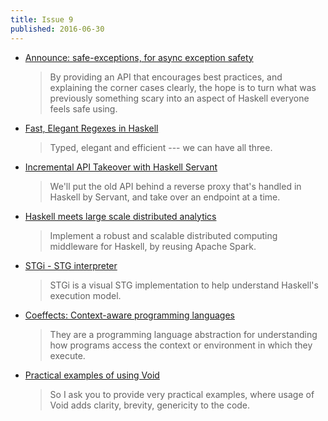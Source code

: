 ```yaml
---
title: Issue 9
published: 2016-06-30
---
```


-   [Announce: safe-exceptions, for async exception safety](https://www.fpcomplete.com/blog/2016/06/announce-safe-exceptions)

    > By providing an API that encourages best practices, and explaining the corner cases clearly, the hope is to turn what was previously something scary into an aspect of Haskell everyone feels safe using.

-   [Fast, Elegant Regexes in Haskell](https://begriffs.com/posts/2016-06-27-fast-haskell-regexes.html)

    > Typed, elegant and efficient --- we can have all three.

-   [Incremental API Takeover with Haskell Servant](http://www.parsonsmatt.org/2016/06/24/take_over_an_api_with_servant.html)

    > We'll put the old API behind a reverse proxy that's handled in Haskell by Servant, and take over an endpoint at a time.

-   [Haskell meets large scale distributed analytics](http://blog.tweag.io/posts/2016-02-25-hello-sparkle.html)

    > Implement a robust and scalable distributed computing middleware for Haskell, by reusing Apache Spark.

-   [STGi - STG interpreter](https://github.com/quchen/stgi/blob/ad42c7e676276f8551cc43ec082cf0c46c330882/README.md#readme)

    > STGi is a visual STG implementation to help understand Haskell's execution model.

-   [Coeffects: Context-aware programming languages](http://tomasp.net/coeffects/)

    > They are a programming language abstraction for understanding how programs access the context or environment in which they execute.

-   [Practical examples of using Void](https://stackoverflow.com/questions/38014339/practical-examples-of-using-void)

    > So I ask you to provide very practical examples, where usage of Void adds clarity, brevity, genericity to the code.

